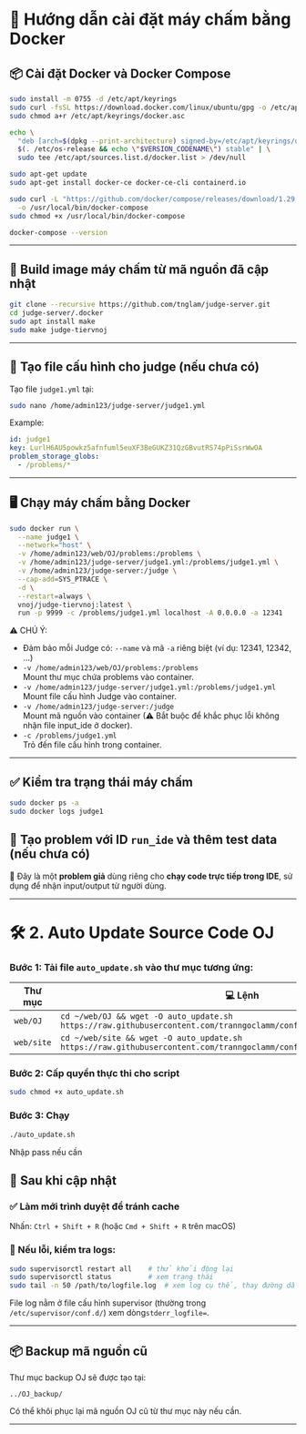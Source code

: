 # 📝 Hướng dẫn cài đặt máy chấm bằng Docker

## 📦 Cài đặt Docker và Docker Compose

```bash
sudo install -m 0755 -d /etc/apt/keyrings
sudo curl -fsSL https://download.docker.com/linux/ubuntu/gpg -o /etc/apt/keyrings/docker.asc
sudo chmod a+r /etc/apt/keyrings/docker.asc

echo \
  "deb [arch=$(dpkg --print-architecture) signed-by=/etc/apt/keyrings/docker.asc] https://download.docker.com/linux/ubuntu \
  $(. /etc/os-release && echo \"$VERSION_CODENAME\") stable" | \
  sudo tee /etc/apt/sources.list.d/docker.list > /dev/null

sudo apt-get update
sudo apt-get install docker-ce docker-ce-cli containerd.io

sudo curl -L "https://github.com/docker/compose/releases/download/1.29.2/docker-compose-$(uname -s)-$(uname -m)" \
  -o /usr/local/bin/docker-compose
sudo chmod +x /usr/local/bin/docker-compose

docker-compose --version
```

---

## 🔧 Build image máy chấm từ mã nguồn đã cập nhật

```bash
git clone --recursive https://github.com/tnglam/judge-server.git
cd judge-server/.docker
sudo apt install make
sudo make judge-tiervnoj
```

---

## 📝 Tạo file cấu hình cho judge (nếu chưa có)

Tạo file `judge1.yml` tại:

```bash
sudo nano /home/admin123/judge-server/judge1.yml
```
Example:
```yaml
id: judge1
key: LurlH6AU5powkz5afnfuml5euXF3BeGUKZ31QzGBvutRS74pPiSsrWwOA
problem_storage_globs:
  - /problems/*
```

---

## 🖥️ Chạy máy chấm bằng Docker

```bash
sudo docker run \
  --name judge1 \
  --network="host" \
  -v /home/admin123/web/OJ/problems:/problems \
  -v /home/admin123/judge-server/judge1.yml:/problems/judge1.yml \
  -v /home/admin123/judge-server:/judge \
  --cap-add=SYS_PTRACE \
  -d \
  --restart=always \
  vnoj/judge-tiervnoj:latest \
  run -p 9999 -c /problems/judge1.yml localhost -A 0.0.0.0 -a 12341
```

⚠️ CHÚ Ý:
- Đảm bảo mỗi Judge có: `--name` và mã `-a` riêng biệt (ví dụ: 12341, 12342, ...)
- `-v /home/admin123/web/OJ/problems:/problems`  
  Mount thư mục chứa problems vào container.
- `-v /home/admin123/judge-server/judge1.yml:/problems/judge1.yml`  
  Mount file cấu hình Judge vào container.
- `-v /home/admin123/judge-server:/judge`  
  Mount mã nguồn vào container (⚠ Bắt buộc để khắc phục lỗi không nhận file input_ide ở docker).
- `-c /problems/judge1.yml`  
  Trỏ đến file cấu hình trong container.

---

## ✅ Kiểm tra trạng thái máy chấm

```bash
sudo docker ps -a
sudo docker logs judge1
```
## 🧪 Tạo problem với ID `run_ide` và thêm test data (nếu chưa có)

📝 Đây là một **problem giả** dùng riêng cho **chạy code trực tiếp trong IDE**, sử dụng để nhận input/output từ người dùng.

***

# 🛠️ 2. Auto Update Source Code OJ

### Bước 1: Tải file `auto_update.sh` vào thư mục tương ứng:

| Thư mục                      | 💻 Lệnh                                   |
|--------------------------------|---------------------------------------------------------|
| `web/OJ`                       | `cd ~/web/OJ && wget -O auto_update.sh https://raw.githubusercontent.com/tranngoclamm/config_vnoj/main/auto_update.sh`|
| `web/site` | `cd ~/web/site && wget -O auto_update.sh https://raw.githubusercontent.com/tranngoclamm/config_vnoj/main/auto_update.sh` |

### Bước 2: Cấp quyền thực thi cho script
```bash
sudo chmod +x auto_update.sh
```

### Bước 3: Chạy 
```bash
./auto_update.sh
```
Nhập pass nếu cần

## 🔄 Sau khi cập nhật

### ✅ Làm mới trình duyệt để tránh cache
Nhấn: `Ctrl + Shift + R` (hoặc `Cmd + Shift + R` trên macOS)

### 🐛 Nếu lỗi, kiểm tra logs:
```bash
sudo supervisorctl restart all    # thử khởi động lại
sudo supervisorctl status         # xem trạng thái
sudo tail -n 50 /path/to/logfile.log  # xem log cụ thể, thay đường dẫn phù hợp
```

File log nằm ở file cấu hình supervisor (thường trong `/etc/supervisor/conf.d/`) xem dòng`stderr_logfile=`.

---

## 📦 Backup mã nguồn cũ

Thư mục backup OJ sẽ được tạo tại:
```
../OJ_backup/
```
Có thể khôi phục lại mã nguồn OJ cũ từ thư mục này nếu cần.

---

